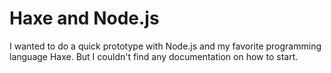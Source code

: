 # Haxe and Node.js

I wanted to do a quick prototype with Node.js and my favorite programming language Haxe.
But I couldn't find any documentation on how to start.
